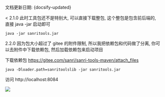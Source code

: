 文档更新日期: {docsify-updated} 

< 2.1.0 此时工具包还不是特别大, 可以直接下载整包, 这个整包是包含前后端的, 直接 java -jar 启动即可
```shell script
java -jar sanritools.jar
```

2.2.0 因为包大小超过了 gitee 的附件限制, 所以我把依赖包和代码做了分离, 你可以去附件中下载依赖包, 然后加载依赖包来启动项目

下载依赖包 <https://gitee.com/sanri/sanri-tools-maven/attach_files>

```shell script
java -Dloader.path=sanritoolslib -jar sanritools.jar
```

访问 http://localhost:8084

![](http://pic.yupoo.com/sanri1993/3ae171e2/25570811.png)